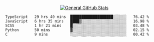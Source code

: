 <p align="center">
  <a href="https://github.com/AndyDevv">
    <img src="https://github-readme-stats.vercel.app/api?username=AndyDevv&custom_title=General%20GitHub%20Stats&theme=aura_dark" alt="General GitHub Stats">
  </a>
</p>

<!--START_SECTION:waka-->
```text
TypeScript   29 hrs 40 mins  ███████████████████░░░░░░   76.42 % 
JavaScript   6 hrs 35 mins   ████▒░░░░░░░░░░░░░░░░░░░░   16.98 % 
SCSS         1 hr 21 mins    █░░░░░░░░░░░░░░░░░░░░░░░░   03.48 % 
Python       50 mins         ▓░░░░░░░░░░░░░░░░░░░░░░░░   02.15 % 
C            9 mins          ░░░░░░░░░░░░░░░░░░░░░░░░░   00.42 % 
```
<!--END_SECTION:waka-->
